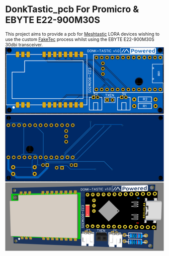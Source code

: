# DonkTastic_pcb For Promicro & EBYTE E22-900M30S
This project aims to provide a pcb for [Meshtastic](https://meshtastic.org/) LORA devices wishing to use the custom [FakeTec](https://github.com/gargomoma/fakeTec_pcb?tab=readme-ov-file)
process whilst using the EBYTE E22-900M30S 30dbi transceiver.
![V1Frount](https://github.com/jycannel/DonkTastic_pcb/blob/main/Pictures/V1.0/donkv1.0F.png) ![V1Rear](https://github.com/jycannel/DonkTastic_pcb/blob/main/Pictures/V1.0/donkv1.0R.png)![V13D](https://github.com/jycannel/DonkTastic_pcb/blob/main/Pictures/V1.0/Donkv1.03D.png)
